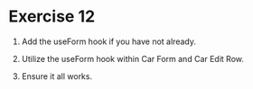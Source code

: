 # Exercise 12

1. Add the useForm hook if you have not already.

2. Utilize the useForm hook within Car Form and Car Edit Row.

3. Ensure it all works.